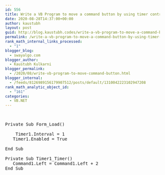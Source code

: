 ```yaml
---
id: 556
title: Write a VB Program to move a command button by using timer control.
date: 2020-08-28T14:37:00+00:00
author: kaustubh
layout: post
guid: http://blog.kaustubh.codes/write-a-vb-program-to-move-a-command-button-by-using-timer-control/
permalink: /write-a-vb-program-to-move-a-command-button-by-using-timer-control/
rank_math_internal_links_processed:
  - "1"
blogger_blog:
  - swayalgo.com
blogger_author:
  - Kaustubh Kulkarni
blogger_permalink:
  - /2020/08/write-vb-program-to-move-command-button.html
blogger_internal:
  - /feeds/8126989156179907512/posts/default/1310042223102947208
rank_math_analytic_object_id:
  - "161"
categories:
  - VB.NET
---
```

<pre><br /><br />Private Sub Form_Load()<br /><br />	Timer1.Interval = 1<br />	Timer1.Enabled = True<br />	<br />End Sub<br /><br />Private Sub Timer1_Timer()<br />	Command1.Left = Command1.Left + 2<br />End Sub<br /><br /><br /><br /><br /><br /><br /><br /></pre>